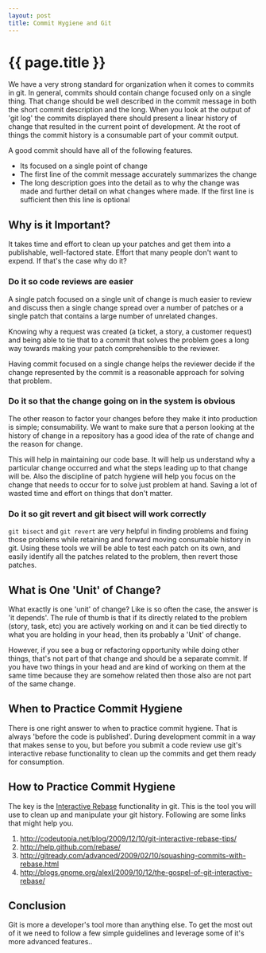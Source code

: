 ```yaml
---
layout: post
title: Commit Hygiene and Git
---
```


{{ page.title }}
================

We have a very strong standard for organization when it comes to
commits in git. In general, commits should contain change focused only
on a single thing. That change should be well described in the commit
message in both the short commit description and the long. When you
look at the output of 'git log' the commits displayed there should
present a linear history of change that resulted in the current point
of development. At the root of things the commit history is a
consumable part of your commit output.

A good commit should have all of the following features.

- Its focused on a single point of change
- The first line of the commit message accurately summarizes the change
- The long description goes into the detail as to why the change was
  made and further detail on what changes where made. If the first
  line is sufficient then this line is optional

Why is it Important?
--------------------

It takes time and effort to clean up your patches and get them into a
publishable, well-factored state. Effort that many people don't want
to expend. If that's the case why do it?

### Do it so code reviews are easier

A single patch focused on a single unit of change is much easier to
review and discuss then a single change spread over a number of
patches or a single patch that contains a large number of unrelated
changes.

Knowing why a request was created (a ticket, a story, a customer
request) and being able to tie that to a commit that solves the
problem goes a long way towards making your patch comprehensible to
the reviewer.

Having commit focused on a single change helps the reviewer decide if
the change represented by the commit is a reasonable approach for
solving that problem.

### Do it so that the change going on in the system is obvious

The other reason to factor your changes before they make it into
production is simple; consumability. We want to make sure that a
person looking at the history of change in a repository has a good
idea of the rate of change and the reason for change.

This will help in maintaining our code base. It will help us
understand why a particular change occurred and what the steps leading
up to that change will be. Also the discipline of patch hygiene will
help you focus on the change that needs to occur for to solve just
problem at hand. Saving a lot of wasted time and effort on things that
don't matter.

### Do it so git revert and git bisect will work correctly

`git bisect` and `git revert` are very helpful in finding problems and
fixing those problems while retaining and forward moving consumable
history in git. Using these tools we will be able to test each
patch on its own, and easily identify all the
patches related to the problem, then revert those patches.

What is One 'Unit' of Change?
---------------------------

What exactly is one 'unit' of change? Like is so often the case, the
answer is 'it depends'. The rule of thumb is that if its directly
related to the problem (story, task, etc) you are actively working on
and it can be tied directly to what you are holding in your head, then
its probably a 'Unit' of change.

However, if you see a bug or refactoring opportunity while doing other
things, that's not part of that change and should be a separate
commit. If you have two things in your head and are kind of working on
them at the same time because they are somehow related then those also
are not part of the same change.


When to Practice Commit Hygiene
-------------------------------

There is one right answer to when to practice commit hygiene. That is
always 'before the code is published'. During development commit in a
way that makes sense to you, but before you submit a code review use
git's interactive rebase functionality to clean up the commits and get
them ready for consumption.


How to Practice Commit Hygiene
------------------------------

The key is the
[Interactive Rebase](http://book.git-scm.com/4_interactive_rebasing.html)
functionality in git. This is the tool you will use to clean up and
manipulate your git history. Following are some links that might help you.

1. http://codeutopia.net/blog/2009/12/10/git-interactive-rebase-tips/
2. http://help.github.com/rebase/
3. http://gitready.com/advanced/2009/02/10/squashing-commits-with-rebase.html
4. http://blogs.gnome.org/alexl/2009/10/12/the-gospel-of-git-interactive-rebase/

Conclusion
----------

Git is more a developer's tool more than anything else. To get the
most out of it we need to follow a few simple guidelines and leverage
some of it's more advanced features..
